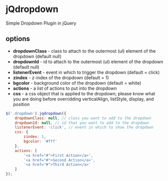jQdropdown
==========

Simple Dropdown Plugin in jQuery


options
--------
* **dropdownClass** - class to attach to the outermost (ul) element of the dropdown (default null)
* **dropdownId** - id to attach to the outermost (ul) element of the dropdown (default null)
* **listenerEvent** - event in which to trigger the dropdown (default = click)
* **zindex** - z-index of the dropdown (default = 1)
* **bgcolor** - background color of the dropdown (default = white)
* **actions** - a list of actions to put into the dropdown
* **css** - a css object that is applied to the dropdown; please know what you are doing before overridding verticalAlign, listStyle, display, and position

```javascript
$('.dropdown').jqdropdown({
  	dropdownClass: null, // class you want to add to the dropdown
	dropdownId: null, // id that you want to add to the dropdown
	listenerEvent: 'click', // event in which to show the dropdown
	css: {
		zindex: 1,
		bgcolor: '#fff'
	},
	actions: [
		'<a href="#">First Action</a>',
		'<a href="#">Second Action</a>',
		'<a href="#">Third Action</a>'
	]
});
```